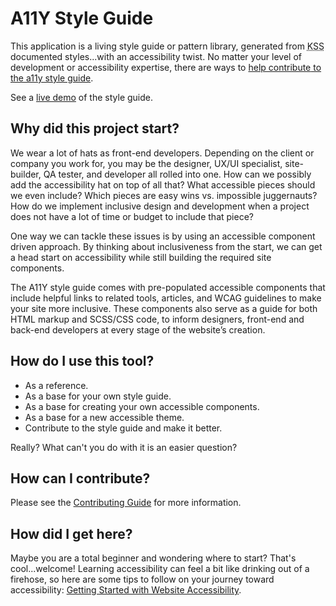 <div><h1>A11Y Style Guide</h1><p>This application is a living style guide or pattern library, generated from <abbr title="Knyle Style Sheets">KSS</abbr> documented styles...with an accessibility twist. No matter your level of development or accessibility expertise, there are ways to <a href="https://github.com/cehfisher/a11y-style-guide" target="_blank">help contribute<span class="visuallyhidden"> to the a11y style guide</span></a>.</p><p>See a <a href="http://a11y-style-guide.com/style-guide" target="_blank" aria-label="Accessibility style guide demo">live demo</a> of the style guide.</p></div>

<div class="break"></div>
<div><h2>Why did this project start?</h2>

<p>We wear a lot of hats as front-end developers. Depending on the client or company you work for, you may be the designer, UX/UI specialist, site-builder, QA tester, and developer all rolled into one. How can we possibly add the accessibility hat on top of all that? What accessible pieces should we even include? Which pieces are easy wins vs. impossible juggernauts? How do we implement inclusive design and development when a project does not have a lot of time or budget to include that piece?</p>

<p>One way we can tackle these issues is by using an accessible component driven approach. By thinking about inclusiveness from the start, we can get a head start on accessibility while still building the required site components.</p>

<p>The A11Y style guide comes with pre-populated accessible components that include helpful links to related tools, articles, and WCAG guidelines to make your site more inclusive. These components also serve as a guide for both HTML markup and SCSS/CSS code, to inform designers, front-end and back-end developers at every stage of the website’s creation.</p></div>

<div class="break"></div>
<div><h2>How do I use this tool?</h2>
<ul>
<li>As a reference.</li>
<li>As a base for your own style guide.</li>
<li>As a base for creating your own accessible components.</li>
<li>As a base for a new accessible theme.</li>
<li>Contribute to the style guide and make it better.</li>
</ul>
<p>Really? What can't you do with it is an easier question?</p></div>

<div class="break"></div>
<div><h2>How can I contribute?</h2>
<p>Please see the <a href="https://github.com/cehfisher/a11y-style-guide/blob/master/CONTRIBUTING.md">Contributing Guide</a> for more information.</p>
</div>

<div class="break"></div>
<div><h2>How did I get here?</h2>
<p>Maybe you are a total beginner and wondering where to start? That's cool...welcome! Learning accessibility can feel a bit like drinking out of a firehose, so here are some tips to follow on your journey toward accessibility: <a href="https://medium.com/cariefisher/getting-started-with-website-accessibility-5586c7febc92" target="_blank" aria-label="Getting Started with Website Accessibility article">Getting Started with Website Accessibility</a>.</p>  
</div>
